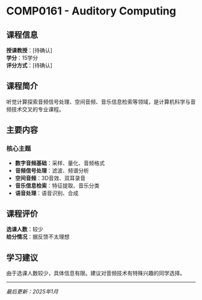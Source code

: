 # COMP0161 - Auditory Computing

## 课程信息

**授课教授**：[待确认]  
**学分**：15学分  
**评分方式**：[待确认]

## 课程简介

听觉计算探索音频信号处理、空间音频、音乐信息检索等领域，是计算机科学与音频技术交叉的专业课程。

## 主要内容

### 核心主题
- **数字音频基础**：采样、量化、音频格式
- **音频信号处理**：滤波、频谱分析
- **空间音频**：3D音效、双耳录音
- **音乐信息检索**：特征提取、音乐分类
- **语音处理**：语音识别、合成

## 课程评价

**选课人数**：较少  
**给分情况**：据反馈不太理想

## 学习建议

由于选课人数较少，具体信息有限。建议对音频技术有特殊兴趣的同学选择。

---

*最后更新：2025年1月*